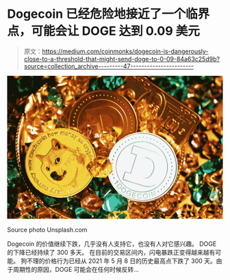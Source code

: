 # Dogecoin 已经危险地接近了一个临界点，可能会让 DOGE 达到 0.09 美元

> 原文：<https://medium.com/coinmonks/dogecoin-is-dangerously-close-to-a-threshold-that-might-send-doge-to-0-09-84a63c25d9b?source=collection_archive---------47----------------------->

![](img/127e1ce48f1d1aa3ad605eb9238b570b.png)

Source photo Unsplash.com

Dogecoin 的价值继续下跌，几乎没有人支持它，也没有人对它感兴趣。
DOGE 的下降已经持续了 300 多天。
在目前的交易区间内，闪电暴跌正变得越来越有可能。
狗不理的价格行为已经从 2021 年 5 月 8 日的历史最高点下跌了 300 天。由于周期性的原因，DOGE 可能会在任何时候反转…